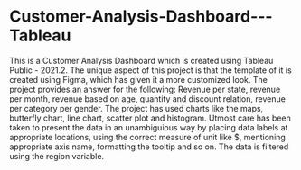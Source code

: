# Customer-Analysis-Dashboard---Tableau
This is a Customer Analysis Dashboard which is created using Tableau Public - 2021.2.
The unique aspect of this project is that the template of it is created using Figma, which has given it a more customized look.
The project provides an answer for the following:
Revenue per state, revenue per month, revenue based on age, quantity and discount relation, revenue per category per gender.
The project has used charts like the maps, butterfly chart, line chart, scatter plot and histogram.
Utmost care has been taken to present the data in an unambiguious way by placing data labels at appropriate locations, using the correct measure of unit like $,
mentioning appropriate axis name, formatting the tooltip and so on.
The data is filtered using the region variable.
